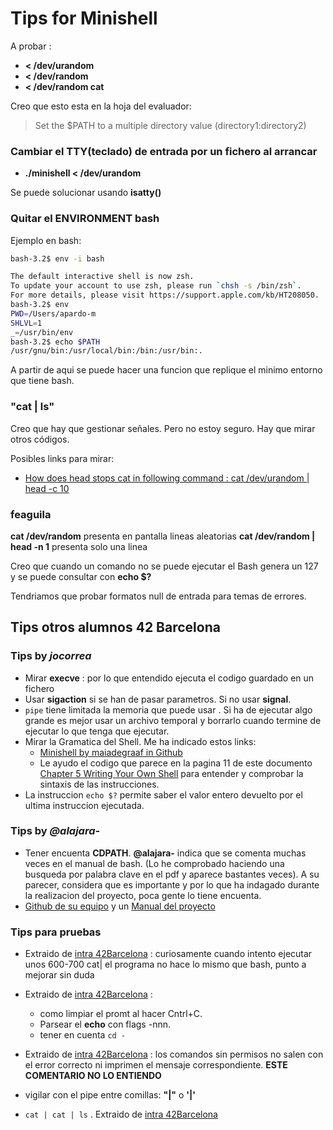 # Tips for Minishell

A probar :

- **< /dev/urandom** 
- **< /dev/random**
- **< /dev/random cat**

Creo que esto esta en la hoja del evaluador:

> Set the $PATH to a multiple directory value (directory1:directory2)

### Cambiar el TTY(teclado) de entrada por un fichero al arrancar

- **./minishell < /dev/urandom**

Se puede solucionar usando **isatty()**


### Quitar el ENVIRONMENT bash

Ejemplo en bash:

```sh
bash-3.2$ env -i bash

The default interactive shell is now zsh.
To update your account to use zsh, please run `chsh -s /bin/zsh`.
For more details, please visit https://support.apple.com/kb/HT208050.
bash-3.2$ env
PWD=/Users/apardo-m
SHLVL=1
_=/usr/bin/env
bash-3.2$ echo $PATH
/usr/gnu/bin:/usr/local/bin:/bin:/usr/bin:.
```

A partir de aqui se puede hacer una funcion que replique el minimo entorno que tiene bash.

### "cat | ls"

Creo que hay que gestionar señales. Pero no estoy seguro. Hay que mirar otros códigos.

Posibles links para mirar:

- [How does head stops cat in following command : cat /dev/urandom | head -c 10 ](https://unix.stackexchange.com/questions/613848/how-does-head-stops-cat-in-following-command-cat-dev-urandom-head-c-10)

###  feaguila
**cat /dev/random** presenta en pantalla lineas aleatorias
**cat /dev/random | head -n 1** presenta solo una linea

Creo que cuando un comando no se puede ejecutar el Bash genera un 127 y se puede consultar con **echo $?** 

Tendriamos que probar formatos null de entrada para temas de errores.

## Tips otros alumnos 42 Barcelona

### Tips by *jocorrea*

- Mirar **execve** : por lo que entendido ejecuta el codigo guardado en un fichero
- Usar **sigaction** si se han de pasar parametros. Si no usar **signal**.
- `pipe` tiene limitada la memoria que puede usar . Si ha de ejecutar algo grande es mejor usar un archivo temporal y borrarlo cuando termine de ejecutar lo que tenga que ejecutar.
- Mirar la Gramatica del Shell. Me ha indicado estos links:
	- [Minishell by maiadegraaf in Github](https://github.com/maiadegraaf/minishell)
	- Le ayudo el codigo que parece en la pagina 11 de este documento [Chapter 5  Writing Your Own Shell](https://www.cs.purdue.edu/homes/grr/SystemsProgrammingBook/Book/Chapter5-WritingYourOwnShell.pdf) para entender y comprobar la sintaxis de las instrucciones.
- La instruccion `echo $?` permite saber el valor entero devuelto por el ultima instruccion ejecutada.

###  Tips by *@alajara-*

- Tener encuenta **CDPATH**.  **@alajara-** indica que se comenta muchas veces en el manual de bash. (Lo he comprobado haciendo una busqueda por palabra clave en el pdf y aparece bastantes veces). A su parecer, considera que es importante y por lo que ha indagado durante la realizacion del proyecto, poca gente lo tiene encuenta.
- [Github de su equipo](https://github.com/LAG-jara/minishell) y un [Manual del proyecto](https://github.com/Liam-McHara/minishell-manual/blob/main/manual.md)

### Tips para pruebas

- Extraido de [intra 42Barcelona](https://projects.intra.42.fr/projects/42cursus-minishell/projects_users/3339786) : curiosamente cuando intento ejecutar unos 600-700 cat| el programa no hace lo mismo que bash, punto a mejorar sin duda

- Extraido de [intra 42Barcelona](https://projects.intra.42.fr/projects/42cursus-minishell/projects_users/3247950) :
	- como limpiar el promt al hacer Cntrl+C.
	- Parsear el **echo** con flags -nnn.
	- tener en cuenta `cd -`

- Extraido de [intra 42Barcelona](https://projects.intra.42.fr/projects/42cursus-minishell/projects_users/3355130) : los comandos sin permisos no salen con el error correcto ni imprimen el mensaje correspondiente. **ESTE COMENTARIO NO LO ENTIENDO**

- vigilar con el pipe entre comillas: **"|"** o **'|'**
- `cat | cat | ls` . Extraido de [intra 42Barcelona](https://projects.intra.42.fr/projects/42cursus-minishell/projects_users/3237012)

